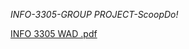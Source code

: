 
_INFO-3305-GROUP PROJECT-ScoopDo!_

[INFO 3305 WAD .pdf](https://github.com/nurin1911/INFO-3305-CASE-STUDY-/files/8799403/INFO.3305.WAD.pdf)
